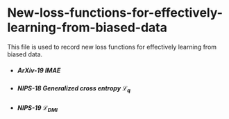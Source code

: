 # New-loss-functions-for-effectively-learning-from-biased-data
This file is used to record new loss functions for effectively learning from biased data.

+ #####  ArXiv-19 IMAE
+ #####  NIPS-18 Generalized cross entropy $\mathcal{L}_q$
+ #####  NIPS-19 $\mathcal{L}_{\text{DMI}}$
